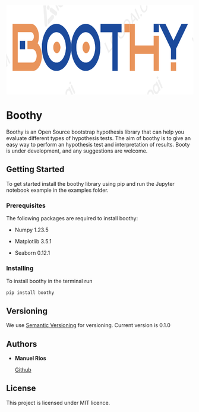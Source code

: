 <div>
<img src="examples/boothy.png" alt="Boothy" width="2000" height="240" align="center"
</div>



# Boothy

Boothy is an Open Source bootstrap hypothesis library that can help you evaluate different types of hypothesis tests. The aim of boothy is to give an easy way to perform an hypothesis test and interpretation of results.
Booty is under development, and any suggestions are welcome.

## Getting Started

To get started install the boothy library using pip and run the Jupyter notebook example in the examples folder.

### Prerequisites

The following packages are required to install boothy:

* Numpy 1.23.5

* Matplotlib 3.5.1

* Seaborn 0.12.1



### Installing

To install boothy in the terminal run

    pip install boothy

## Versioning

We use [Semantic Versioning](http://semver.org/) for versioning. Current version is 0.1.0

## Authors

- **Manuel Rios**
  
   [Github](https://github.com/mriosrivas)

## License

This project is licensed under MIT licence.
